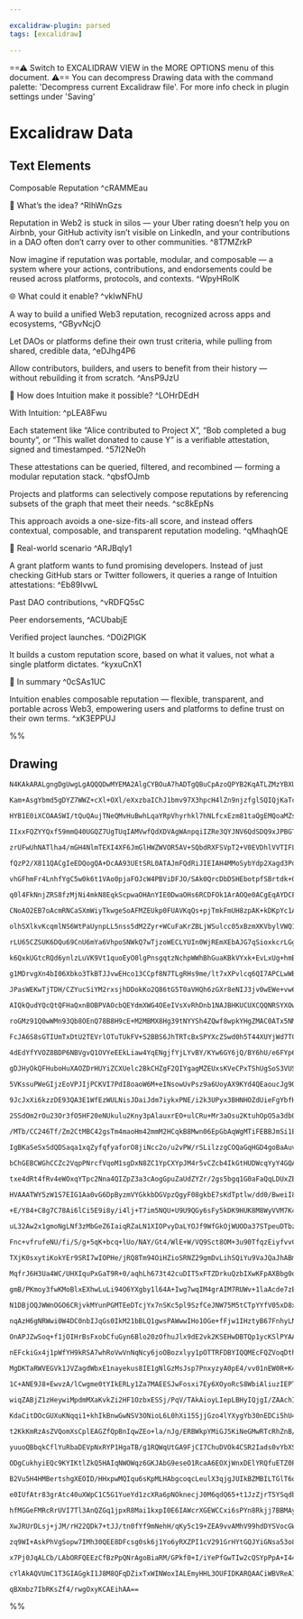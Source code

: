 ```yaml
---

excalidraw-plugin: parsed
tags: [excalidraw]

---
```

==⚠  Switch to EXCALIDRAW VIEW in the MORE OPTIONS menu of this document. ⚠== You can decompress Drawing data with the command palette: 'Decompress current Excalidraw file'. For more info check in plugin settings under 'Saving'


# Excalidraw Data

## Text Elements
Composable Reputation ^cRAMMEau

🧠 What’s the idea? ^RlhWnGzs

Reputation in Web2 is stuck in silos — your Uber rating doesn’t help you on Airbnb, your GitHub activity isn’t visible on LinkedIn, and your contributions in a DAO often don’t carry over to other communities. ^8T7MZrkP

Now imagine if reputation was portable, modular, and composable — a system where your actions, contributions, and endorsements could be reused across platforms, protocols, and contexts. ^WpyHRoIK

🌐 What could it enable? ^vklwNFhU

A way to build a unified Web3 reputation, recognized across apps and ecosystems, ^GByvNcjO

Let DAOs or platforms define their own trust criteria, while pulling from shared, credible data, ^eDJhg4P6

Allow contributors, builders, and users to benefit from their history — without rebuilding it from scratch. ^AnsP9JzU

🔗 How does Intuition make it possible? ^LOHrDEdH

With Intuition: ^pLEA8Fwu

Each statement like “Alice contributed to Project X”, “Bob completed a bug bounty”, or “This wallet donated to cause Y” is a verifiable attestation, signed and timestamped. ^57I2Ne0h

These attestations can be queried, filtered, and recombined — forming a modular reputation stack. ^qbsfOJmb

Projects and platforms can selectively compose reputations by referencing subsets of the graph that meet their needs. ^sc8kEpNs

This approach avoids a one-size-fits-all score, and instead offers contextual, composable, and transparent reputation modeling. ^qMhaqhQE

👥 Real-world scenario ^ARJBqIy1

A grant platform wants to fund promising developers. Instead of just checking GitHub stars or Twitter followers, it queries a range of Intuition attestations: ^Eb89IvwL

Past DAO contributions, ^vRDFQ5sC

Peer endorsements, ^ACUbabjE

Verified project launches. ^D0i2PIGK

It builds a custom reputation score, based on what it values, not what a single platform dictates. ^kyxuCnX1

🧩 In summary ^0cSAs1UC

Intuition enables composable reputation — flexible, transparent, and portable across Web3, empowering users and platforms to define trust on their own terms. ^xK3EPPUJ

%%
## Drawing
```compressed-json
N4KAkARALgngDgUwgLgAQQQDwMYEMA2AlgCYBOuA7hADTgQBuCpAzoQPYB2KqATLZMzYBXUtiRoIACyhQ4zZAHoFAc0JRJQgEYA6bGwC2CgF7N6hbEcK4OCtptbErHALRY8RMpWdx8Q1TdIEfARcZgRmBShcZQUebQBObR4aOiCEfQQOKGZuAG1wMFAwYogSbghsACUAQQBZWoBRXCEU4shYRHKoLChWksxuAEYAdlHtAA5xgGYABnGAVh5BgBYe

Kam+AsgYbmd5gDYZ7WWZ+cXl+OXl/eXxzbaIChJ1bmv97X3hpcH4lZn9njzfglSQIQjKaTceaDbTDKbTKbzZbzGYzQZTeLAyDWZTBbhHVHDa48cbDT6TBarT5YiDMKCkNgAawQAGE2Pg2KRygBiQYIPl8vqQTS4bCM5QMoQcYhsjlciT06zMOC4QJZIUQABmhHw+AAyrA8RJBB4NXSGcyAOrPSTce4lc1MhAGmBG9Amso0yUQjjhHJoQY0tgq7Bq

HYB1E0iXCOAASWI/tQuQAujTNeQMvHuBwhLqaYRpVhyrhkl7hNLfcxEzm81taQgEMQoaMZsMzkSaYwWOwuGgeGtO0xWJwAHKcMRDDZ3cbIqbLfPMAAiaW6TbQmoIYRpmnLxAawQyWUTKZpQjgxFwq6GRPiSMWMymcKmNKIHEZ2dz+BfbDFje4G/wLc626TBegkNl9DgNhmFwTRglQSoEDgIQoigHsNXICgABUenKCCoJguCEAQpCUMvdC004KA9U

IIxxFQZYYQxf59mmQ40UGQZ7UgTUqIAMVwfQdXDVAgWAnpqiIZRe3QYJNV6QdSDQ9xJPBGToGDDU9CyXACyYLM0BrL8605cECwIHDQLwgwCNg+DEOQ1CKLrZooDYRDWDo7h6SEBAXz0gAJMEITA1AYUBAoAF9gSKEoygkSp8EkS0OAAcRMDUOno6BcJpAYAxnd4UXmSZiRma54mGGkROca4CVWeIeFvEkSTmKq6yeYgXjQDZlm0FFUVmaE22GcZA

zrUFwUhNATlha4/mGH4NlmTEXI4XF6JmGlHWZWVOR5AV+SQbdRXFSVpT2+V0EVDhlVVTIFLrbVdRdN1aXZT06x2hBrS620+22+knVe7KPSbMs/EkStE3Gh5g1FMMhkjOtozPeNj1TJ6MwQAzUCM/NC3y9BcCmDDd2hj9aweMI/wjcr9jnOd9kU4cZMGFEWZ7McOAnNBflY/ZBhmeJxgXZdgivddNz8usdylPcDwejHT3PS9abCm87znB8eGZutX3

fQzP2/X811QACgIeEDQogQA+DcAA93UEtSRL0ATAJmFQdRiJIEIAH4MMoSybYdp2Xagd3PdBVAfdwf3KKyGivJ6uJ5nifZfkBNtkRndqHl4rIBKE/ARLEq2JKk9S5Meh4u2UghVOkrpNJpbSoj00hcfxkzSDMjgLNwiQQ+dt2Pa96PiD9jVXPc8JaPonyZYeV8ECCqbQvC+Yopiut4vQcYsOGWoAC1SEZAAFTL4Gy62NSJwYGaOB+5mmFqxtLkoa

vhGFhmFr4LnhfYgC5w0k6t1VAo0pjaFOJcW4PBViDFJO/SAk0QrcDbDSHEbotpfSBrtdk+0JC8iOoKE6YpUYXXwVdaA5BboqjVNXEoz19SGlBh9cGOCLQ/RtHaQGnCQblDBmTSGFMAxBhDIjOmUZJRxgTHkTGedsad2NjvQmxZlhCIrH6SmxlqYNjNv2UkZIH6c04DwusXZWbc15qJA40J1gizFiudWFtF4lDltKfc6QlZyJVheSWGsLh3nvjMJY

q0l4FkNnjZRS8fzMjNi4mkN8EqkScpwaOHAnYIE0DwaOHs6RCDFOk1ArAOQe0ACgEqAYDCFIKgAAqpoJgqByBoXWqgYgbBwgcFdlAVAoJ8BwEqcIVAnAAA6HBqiEFIJoDgmhqCDJEKgVKagApaFQKKNCZhYC5K6T0swrAiLDIyQAGQiY2WMHA5nWGIPMmprce6aBQj2D2BY1ljMXNUAA8sM+SmQ2mcG6agPApBSAwGGV2T2bBhle1uQYfQUo1CEH

CNoAO2EB7oAcmRNCaSXmWiyTkwgeSoAFMZEUkp0FUAVKqQs+pjTmkFmUH8zpAK+kDKpYc1AEypkzLmVSmpSyoArM0Gs7AGywzbIBXswgBy0knLfGci5azpQ3MBVRe5jzODPIybgVA7yvlsB+Rk9pOzAWqhBWCxpbkoWghhfoOFHAEVIo1Pnaic87TYLzvxQSwkoSJPLmpcoVcNS13MPXCuTc4BaSorpX0HczZdzhj3fw/crLJMcuRbFGTcXZNycU

olhSXlkvKcqmlNS6WtPaUynpLL5nss5dM2Zyr+WCuFaKrZBLjWSulcc05xBzmXKVbylVWQ1VYtukU7VurvndENf8npQKzVsHBZatg0KVW2vhWhR1GCUIz08vRBJ+tArBWmmFJIm9ijRQKLFSAu8ICWjgDAAKlQ2CxgANKX06AqXKdY743ESP2VEawGZC3vtVXYutv6/zgfEABQD5wdW4WgIk8wJjDFvKMBmnwEGiwmse0K6C1obXxLwp0l0DrEOO

rLU65CZSUK6DQu69CnU6mYa6VhpoSNWkQ7wTjzoWECLYUIn0WjREmXEbAJG7qSioxkcrLGgkcZxuiXFVREhcDzA0cQERUSqYOj0dwX48xRqkhWCYmS3EGBDi5uOeiJVFh3BCXrB4BLxYIH8Qeh47iFZeKPD4usZ4/HqxGIE5EwTQn+TfNok2cT/zS19Sm9AY4KDR30NEPS0dNRNJSemjJFBQioCgkpOyflUD6DYMQXMqp+3XL0JBaCxWKVrOKTAO

k6QxkUGtcRQd6ynlzLuVK9Vt1quoEyO0lgPnsgqtzNchpWWhBhGuaKBkVYxk+EvLxUg+hmBzLgAyNyehALDdbj0ZgyKvSBzRRAJLKW0u+gy1ltNo7UB5Y9oVqIRE5llYq/gKriqas2Xqwcip2rmAte6PoZ7nXlU9Y1X11VA3R3bb+yN6UnIwiHkm3oabqBZuBHm42YVy3Xs/agBtrbO29s/nZEjq5Q7ranadVRRO9EeBSZ4p6ouJd4tQAbpXBA8k

g1MDrvgXn4bI06Xbko3TkBTJJvwEHco13CCpf8N7TLgRHs9me/lt7xXPvlcq6QI7APCLwWB811rEOOtMC69UltvW6cjod7T0baOJseyx/gGbxE8cLcJ9BYn63OTk4K5Tg7NOlXHdAgz7dbkPKuqloBVxkBl6r1QQGM9W8r07zNgwRk+AKAjj4pIWpH7r7foeHfMafVrjZ3JOzOYYG0DOHvpAy41ef5pwZmcHDDxQH/QYuzbQj5WfCx4KMRmBGHgo

JPasWEKwTjTDH/CZYucSiYM2rxsjhDDokKo2Q86tG5T0aVHQh6zGXr8eNIJ3jv0wEWe+vw6/HG6zeihiJsKYiEYSckSjaR6M/MFEFMpcdEVMJ4iYIBcB9hNNtN409N1ZxhBYfhGJ4Ma4rNTE0BWIzMrF6J1gf5bgpghZHEJZnE4tZZdxPEMc5MHgAs1YzZgtbxkQThbxxg2cIADYot9ZYlSCk9udyhAAeDcAAR90OS8KbL3aOHpTIYrOOV/C7BLC

AIQkQudYQcQtQFHaQxnBOBPVAOcbQEYdmXWG4OEeIVsXvRhDnb1NAJBHKUCUXCQQNRSYXOw66ZuOsVuaNfSJTaXCAWXcyeXS7RQ4eZQ7HNQqQoiGQh4aeePJOT2UgXyCLFePDIYTPC9beZzXPVKAAIRgHoBHGwAACsPky8ugK9+ghhWJIFERURxhGCaic4m9UBnBLgkgoN/5EC4MQFuNPhhgPhkDs5CQxoLMZ9QoOZCMsEt86Md8KMNQRQD9dxt9

roGMz91Q0wWMn93Qb8OEnQ78B8H9cE+M2MBMX8Hg39tNYYSh4ZQwf8wpkYHgZMAC0ATx5NMwvDQCb1VNiZhgYCP84CBB9MAxWIYMiRCDUCSgLF0IAZzF0COAcDrwLhDg2xLhiC3MeDLY3EKDFZfNHj5EShaD/EGCglDhwtD1IsjZvCORTZYteDxJ5DqhtdQVLUHkdRFtUB4VtQCcs0pgHtMUew5lAg9BpI55FtsAic1k4A5A/sxkEA9BQdLdtsUU

FcJA6S8sGTIUmTxDtU2TEVrlOTuTUkFV+S2BBS6JhTRTcBxSPYXcZSwd0h5T44XUYjWd7TC5LDRJudnD2D+cGFIBg0VIw0FRXCHh3DJdXigxE0/DFT0BlTcBVScchBmSmstSOSskuSNceTOA+TpSjT7UTT/cqwxSJSrToIbTycp4d1oj90yDwlfQ08T0N4s9ihr1Shc8EBFwAApSQZQZYM+aAxJK+EoqyPKcojYKBVgoWU4REQgkkBoo4NDEJNsf

4dEdYfYVOZ8BDP6NBVgvQ1OVYeEEkLiaw4YqENgjfYjLYvBY/KYw6GY6jQ/BY6hU/e6FYp6NYq/DY44h0fYnYsxamfY9Y96D8yAU4j/c4mXcTESccqRGMB4pMHEniRRUMlRcA4scYb4qsTg3RILZiS4M4EwszH8sE6E2EgMJYUkZEUw5E9zKs9E+WSg7xbE3xOguExg6EIkn4CLSJX49g7g+Jai9oS7I5NzHVT5D2TkArEnMnD2CebUO7L2SZYZC

gDJHyOkQFHuboHuXAOZDrHUYiZCXUelc2BkCHZgF2QIYgagMZEUxsKVeCPxTShUgSoS3VUSmpNbUnYPKS/ndLOSmpNgRS2I+bOdNSpgKwLSyQHSgrT8Ay9MAwYpUyxsPrMymy4iOy6gTQh0lnNg51F04uH1Gknnf02SL0wXJSENEXQqjSCNFuKNEMjCi48Mvufw+QwSnpZy4ZVyiSjytpLy2SyaXy/y5SoKtQEKzSyHCKvS18BlGK4y+K8y1S6yg

5VKssuPWeGIjzEoVPJIjPCKVI7PdI8oaoW6M+eINsowUvPsz9a6UoyAX9KYd4QEaoucJg9OBo28WEEw8fFEQWdYO6pzEofvNBRaCYZAkqAYg8mkI8qwk89acY881kSY9AIha80hM6eYhGh82hJ870rUV8w45/T6X8zhb8yEwm4GN8gCgmkoYC9C0TOGcCyTKCtGWRBi54xTOq945CtTeINC6sZTP4oLQEF+NEH+fCkmwi7sUcGzIYUkQBf4O4P6m

9JcJxXi6kzzDE93QA3E1WfEzWULNisJDaiJdm7iykxPNE/i2k3UPyx3BHNHOZdUieFgYbfHFgCFHHTILynpaayOMEGpcKukTkUFCpJ4dQYQKAMZQIB2gytQ725gEUy8bASQM7WQ1FS2jkZLfrB5NyJ2uM5kocZ2sIV2xkj27UL2oyn2+S/27OoO57NQSQMOrLKO1pGO8uuO5pRO5Oj1LQx0rKiw3Kqw90iqhwqE0qv0/1AMqqtwmqmNEAsM3uZNG

2SSdOm2rOu23Or3fO5HF20eNUkulu2Kny3pAlauxrEO+ulCRu+Mr3aOsu2KtuhOpO5a3dbQ9alPI9NeZInasAS9RsnPcoI5D5AKUgRcBoYgAKYor9Qcn9a8EJYfeISqSqdOE4U4UE7YaWnopERiRmVYNEVsTojczAjEYfGcEqQEH4eYKciGrahiWc+aE4RaGDfsNODBGGzfOG+8pGo6G8uY+We8m6Rjc/VYy/PG98ymgQL87jPYvhcmwRCGYTGmz

/MTb/CC246Tf/Zm2CtMBC42gsTm4maoHm42mmM2HCqkB8Mwn06EpGbAqWgMTiFEBBJmSi1E5PCALzOirEzR/zbWoLXWihg4GcVB9go2skt4k2mLM21xpJdAQAXg3AB0XdQACmtorQ9nOSJQRTSVS2ZAkIKwD2SoiKprkJtnicSeSY6VSayHjKeyye9h6QIn2WCAKfZ27twJTjTgziMzvGmDX2aagByq53yo9OHrQNHtDXHpcMnqDOns8ONt8Masj

IgBKaSeSxSdQDSaqa1xqZyfqfyaforO8jiNcc2o/u2vPW/rSLilzzgCOQaGqHGD4goBaAuvLygcryGFvEfiagWBgRuGRAVogBEjWHGCSA+oXO+uXP+YBoDGWEgWgRMPYjsxgwsakGocBBYaIzQDYO+g4d30o081vLRsvMWMfKYyEdYzelkbhuJp4zhv/MpZOOEHkZhi/yuJUbYPuI0aeKAJeJ0Y+MgMyMMdCe2n+IYgWHH0AVGJGdZgIssYlphNs

bChGEBCWGhCCZc2VqpPNrcfVqoM1sgDxN8ZC1YpCXYpJM4r5vCZcb4IkGtHUDWcqYyY4GQAcvkNtckHtfSdHWdftOZzdWdK9X7rdMGaHuKscLKo9LckmZKGDJnsQoTXnqaptjdY9Y2c4G9ZcnLNWvnkOYSNrPXhSPOb2sufKCM1jB4BHAQBmFtGeYHOxtur6nKlREFlX33OnLrEBemBBfnK+qXN+vwbAQwySAxAcdvCnMPOoan3X1YbPNJovIIUR

txe4dRt4fRv4eWOxqYTpc2Nna4QIZpZ3a3cAogGpuZaUdZYZr/2gs5bgq1G0aFaQqLDUxZEFZ0zCeMe4EfAocQf+fBIwP3fFssQVYQUwdTkBDVaVpIJVq1fccxOyD1YgANfoL8bC1NerPNfJJ4s1aicuyaETtzTVgx1QCIGycABwCVSMQFelCAnS1M+BkfI6UnpAADUAFwCOZEjzIuwNdHwFElkh5ZQMZdxWAVj9q1AEjrCf27XXUISo1Ogt2vAf

HVAAATWY5zW1S7EIG1Aa0vG6DpByzmVYGkkbDGVpzQgyF08gkbE7sKdTptlw/dd0/BweiI8IFI/I+Ikzqo+uRo7o4Y9QBY7Y446FVq249XCaz45x3LCE7mTErE4k7yyk56Rk9C8tXk7CCU5U4JSa3U804OW0/CH1P07UgJxM+V3y8EkQGICs96d9b7F7oLgDYGbLlsJDYFzDbHsbgnvFzbljdmYaoXvKDs/w8c6yGc9c6IAo48+S8hVo7YHo5FT8

+E/Y84+C8g7C78Ai6lCi5E9i8y/i4lj+T7im5NQU+U9U9QGy6sFy5kDK9HUK8M8WyVVM7K4s8q72azaw9zeofrN2t/v2okAAEd7BNQPk2z9BNAIGrrXmyiATdYPgf4uJjDTD2YGjGIUM5zPrFyfrAF+2B85yEg0NHwOJFpEEqGTnRJoaMXUAsX9icXpiUaaM+GlisaL9yX2MxHaQJG92pGyaRGKb2EGXhEQKWWJEbj2X1HqDGE73X2CY9HIDFwX2

uL32Aw2x1gmoNgLNf3zMbGeZ6IaiqRZaLN1XIOPvyDaLYOJf9WfGkOjWUODa37STpeuDTbzY+KbCbZxPwhiI8uHOnkTUMlZt/vfIe4ErzYdR1KQ/adDSwe9JrkKkycDLtUvtDcI7ssntdOxQqvj2inygPe0vvf9SPdrB3bUBA+QqQ/npw+5rI+szo/fRY/zZg8E/SsDcftS1U+td0/GRM/nUaveA6u+mGu8qmuCrxnPTWuR6nCKrI2uuPDY1euE2

Fnc+vfrufeNU/fi/S/g+5qK+bcq+lUo/NAY/Gt4/WlE+W/VQ9Sct8OM+3u90TfqzEiyfvvC3fvi3jRsBxhGQGg4ARwcga3IG625RQ4LCB/itg4EqcFYKBQBZQghY71btpjwhY480E/YEAZcDQwix6YkwUnunnJ7otYaO7WnsjX3zLsKERLDGgI2fJ5xcaFLbdp+SJqSNeMh7dnieyGDC9rikFS9kzQt63tgCcbMAo+2JgNAFeFrJXqK3vgogYMQT

TXjK0sxytiKokYEr9SRI7wIOPHe/jRQ8Tm94OiHZioSRNZ29gmDvLihSQiYu9VaJQaJhABm5zdJstONypJXX5hBggIqQgIwGLhcdoIPudvmv00CgpAgmoG3DzHpRjJmAWgMIJNn1Q+1UAEoc0u63UCiEMgQlQ+r6EbAx4U6CzawQx0tJKp7BXVPABkicEMdXBQQUFMF08GX9EcOOPwfzkCGhhWkoQ+wG5lEqZYx4MQuAHELDilYGwPSZIXojSFd0

MqfrJ6H3Ua4WC/UHXIquPxGaT9R+0/aqhLh673t42cuDIT5xFTZDrkuQzbIXwKFpAXBbg0oSbi8Ga4fB1QgIWqDqEMoGh4Q5oVELaEdCEh3QiujUhSEJhM+URd7pE0+5P8C2P9QoH/QB61AXY/3SQAAEUhB//SHoAIBKMQJgswccv4ynLIsRIhwNHqCx7Y/UemjwbjGSEfg7kgWrbcdmT0lZTtKe1PThIQK4b087yq7JnqSxfLCMaBR7b6NS257M

gmB/PKmoy3fwKMoBlxEXhwLuLi94O6YXgby1l64A+Iwg7wqIM4grAIM7RUWv+1laAcde7zE4AvnKiG9VBVFcwcKB1b0UvGNBK3roL1r6COKxtEwVa3yo58JO5pXbGwFFDutcA9ANgCQEtKHIEAzgPdM4FLrMBnABAfAMUj0CBBhsBYVrLgGuT6pzhHuKiD0CEAEALKPME3HrmRxrssaFQzZuViCD0pM+mERfnaPFIMgnRayV0e6KaycAvRPov0QG

N1DBjOQJWWnOGO6CRjvkMYunPGMTEeDTcjYx7nSKc5pl9SzfCeJNW75M5tCTpYYfV05xD8xhzXUfsM3FozCJhlVGfrVSWH1UF+l2cTpl3tHFi8OLot0QmArG+hvRc8X0WoH9GBj6xoY5HM2JCBRjNQ7YqPESi7FlCexw2dMfQkzGZNsxo42/i/Vd7HMcBz/P4U2VvTVBKgbZTIv91jAwBBgEPN3rfGlrwhiGreO4BAORFoJOIw+ADK2FXyQCxoSA

nqAzH6gNRWwi0W4DC0nbIJqGs0IkM21bBLQ1gwsPAWwwIHo1OGe+fFjw1IHztyB67FnhyLNCc978jAmRrQKArcizibAtlozVkwiipeXFXRgIMgKpRpRb7EViuRMILBSQyLaQTNCxGa95B6IBBuPlGj/Mjeagr4ab00Ea0WaxowLNbxYrMQyQa5NDpaMw42Th+5QGJoAFMdkiAQGcAUBOQ4hOOlIR7hsAXWxTAKYhCCkhTSAYUsQH3EinpVe+I5VO

OnAPJZwSoq+f1jOIHrBsFxobCfuGyn6Blo20zOfhuJlx9dE2vk2KSEHwDBTQp1ycKSlPYAASYiC8b4SBN+EXMb0ueBoJoBqKxh6AFAI5IhJvhDkAShBCYKiCYlAtqJWEpDDOASDtMbgrBRqAggsxQtwEW5BhrAngQk9cMxIinvgLoGkZOJi7akYS34lfjBGDI1nkcXZ4siGBtLCSUexYG00Li9NX/EKKvbcDRRPLGqaUD5a4BwGEMTRAo0V4isfg

nEFckiGx4j1pWfYH9kRSA7whRoVwVnNqNcy6joOBozxlyy1pOTTRFDBYIQQMEcFQZVoqDth1pLRCaEdTTqptm1xHg3amoeWKHgMAEoDKE8NwcGCHDaB7WEYx8agHyKBVAUoIMUMELSjLJVkunV2mJSwgh11KDfK2hQE3pqFN+iKD0TQmUDERIh6zR1mshX4F902JxbPkqSZnWAWZQeNmXlg5mWouZOQoynzPLQIBBZiAFgCLPORizvkEsqWYnWlK

MgDKTaRWVEGVk1JVZagdWbxE1nayekus8IE1gNlGzMsJsp7PnxyzyA0pE4/vv01nEW0R+K4xcbK2XHqQ5hU9BYTM1BlzN+uNsmISNy2FW47ZO9c2NzIdFCRWAns72cLNFktjxZkslSiHNlmtII5QqJWS5VQCxzruNSBOenSTkl8g+estOTiAzkptTZOcxHJbPXyZs7+3kw2jWS+79Si2g08oPQEqCLg+IoI+YMwGfaQikJM0sKB9SSBoYaivwH4E

1C+ANE9J8+EwvzA/lCwgme0tYIkERLy1Za7MAEESJwFosxi7Ey6XOyoRcS8WbiAliuzIEPTKBjCagWz05HiN6BXPcSbz3pZcjBevI2SRewBlcDFJYo0GSpIgK4BYwGk4VkFluC/Mvg6MuVkMKlbWY1RVhIzCNEVEqD8Z1otWmb3slGjSZTFZXkaz3J/ALRtMryWYK1aWCz4oQVqp8ko6I40q52GzuUE0UqVJ0k3XrPnJ7r5TXS1ha2EMxKnTCyps

wiqZABjZ1zHeywiMpdmMXaKvkZi2HF1OzbxESSj/PqV/TAkAioyLIepLBHyIQjgI/ZAAchIDCMM9CgCXcoLDQxth/mIkGDDCFRDXAEQP8IzEsGIlhRSQEwVODOFYL9g6oyg6fKi2sKnlMWExMgWgqXYM9aRJLR6VQMZEEKRJxCsSR9LIWSTj20koXmewFGqNIAHLIGUpItZMLiwbZNhV9BFacLQBowfSVYxIra9rErUDEGNEQLON6Z24ImXBwcmy

KdaCitDOcGUXuKNqqi1+khIkBnwGwNSV3ONioL6L0hXi15SjjGzo4lYXygYb30nEDCi5hU4fnYqmFLjHFK46uVM1rnVS7ltUrcfIReWNJ3lAKo8ECv3krVD5AVI5u/VCVnNwlf3dAIuBmCEAeAZ8WMKlHfRPzpp0DZJaiCSDpxfgIsRaA9XckfwDMnbJqPAPBaPhSlcCSBKMEqgLAYFCC+pWTylWkiLpRCq6a0punECOl2C/sbgp4j4KXphCjngM

t2KkKmRzAsZVQomXsCplEAGZfQpBnIqwZEo+la/nJg/ERBWkpYMiGJ5KiNeGMwRTcRhZnB/44HcRcctsneZdW5yy3mTPkUsVbety4wQ8td6WCAAaiFXZKbC1hPSH7FKBDn9DrOCzJNT3BTU8ybBRHZoDzFBDZrquBcqxYGxsXjC+c0KiubCqrnOKKgVU2et3FRU2w81GnbUoWt84ZrS1W6DNniu0I9TglebT+iSoGnNlygjIGAJgCEAsgOAjHBCQ

yuuoQBbqkCflYuRbaDEVpNxRYP1HgaTB/g1RQWqUtGA9FjCI7ChuDVOk4CSR2Iads0vYbXS6eKqmkWqq6UaqcavS7Vf0u2LvSD2n0o1ZQtPZ01lGNCtRoDKtVs1GF4MyaVDK0xOqZRcM9vKNF/hsEDJqATZXIKA4EF/gRIPGRqyPn6ipFoamReGrkUBIXJcIChmwRpk2q6Z6gkueUFjA9IHaHo7AIFViqDir+cdBsfbVCAE40kHWUQmoXoAEBfIS

ODgCukhyiEQc9KYIKtlZkQ5HAIqNWOWqz6GKJAbG9eseO1RcaA6EOXjWnxDElYRQfuETZ0PE2SbwgcyGTT0lE09IFNrDcSg7NU3mBUIg64FZWqnED8CpQbSFS12xq+kxmcK5ta4qRVcUG59UnTexqvr6bAU3G4zd4IKFmbBNlm3LNZt2S2bpNsmpzU1l7kbQ3N7lNmWpq82aaPh+Kx5cBLrJnzX+F8iQDMGwB6hqgzAQYLUkfnxLLqz8plWUrJAT

B2Vu5H4HMBertshgXEOID/HHxpwMQIqu6sKpMLHAbgcoqcLeulX3qjgJUIkBZMBILTGlT6qni0v4ltLbpWC+6eqo3Zar8aOqt6SQqGWGqdV30xRuBvPb/SoNdCsNTwOtXKTwZtQZZZhXoJrA4Euk0aB6p4WqjrEIwRAmSFR5sErJBM1xjB2kUkzKNlylybeAOD0aQmjGuNXqKeXoBbYgAS937WxSIQLalVA7ADFCzYnaTtCEU6QUFi+iLNAqgiw1

e0IUfAtr83grAtc40uXWpC1C5G1YueYd1zcXRa6pNOknecjJ0M6qdQ65+t1JzZjrT5YSqdbekwCvopgDQM+GfFqRLLV1UPG6uUTWD9R4eSwEkNwuyVDBXVUCbaQCAfBoDdpOIyqHoQJ53BeopFZFpDVwGIKZ2yC+GkqrfU8SSBR+C7V+qu2/qbt/6rjPdqA3DKvpxqsDb9Ig3vbplwor7cDNg02qFlamEcADvgL0ESowGBmHUoA4QleAnq3Dd6s4

hfMGGeFMRcRrUVI7Tl3AnQZGq1jpxR8Mai1kxpI0E6IAWcrXGEWCCxi6sPYn8Rkjj7BBMAyVOZDgqgDDZdcREYziKQDyZJNAz4EbHVi1k9xWk29ZHK3I7nSVvKcRFSmkkPp+UlKTALbHmOtnoAh9aSEfanPfENYTNWuafVgDn2xEI9S+zkO9nghLZ19nJOZOkCgi76DKB+uwSpuP09ViIg1dlJfoGo37NNPfXzWCsH4Qq+dUKwXaM3KpOKo2Li1t

XwJRUrDLsj+jJM/rH22QDk7+tJJ/tn0fYf9mNehH/qKy5c19+ZEA9vvAMhV99hdDYSVocGWoT9slM/T0gv19UFK1+7Ye8IPmAT8dtW/NmrvPnTqAer6YgIuAoCWhLQ+ew3dCNfmAhiG0wFEJOSRCLQGizgflcttvAIIrg8omotysgB7TvdDStif7oVUoLyMRAkPaqvD0sHuleCqPaI1u2iT9VD2vpXIx5HJ6wKqe0XvJJgqo7vt2e37RKKKKIbYC

zq9WI+AskPhVgSopw7IMh30QEE8DFcsg0sk6j1Yo6yRXZPI1cV291GrHYtGQJYiGNsa53o8ssHRTygTOvheYWnHWLB6xU+tbIMrki6a5YuqLRaxi0LMAlBzIJQ/3HWnMoo4AeRJAXFIGg1Y3AWKNAFBAZBygF4U+H0AYCIoKAmRTBXxNQVPibjmoE41xuBQPQ2N6QA0BSNfU+GXFIgehM8f0AXHeJYeqhAvvuNfGnj4OPiNdpCPAnHjWQH468YA1

x7Pj0JqALCb/LAbORFQEEzCfBzPpQNrAgoBiaRM/GPkf0+I/iYePfGwTIw2cQSYpPpA+I44yxWScxPInwcQcHA1CdpP6AtjSkaoMCj8qghIxdVGk6CfSANBpQvJhkNbkFNqY+TVAYEMKaxPpAJTflLCAkvQCH4TjbddkPgEY67A5RfUOjSSAfhvwQk8prU7qEU5QgAQxDQgitv7BIE18EAIwGwAMA7HzEtm/ELCF1gYhBgDZRE5yZxPQzEwoy+WC

cYlAkAQVUmC1T3GIAGgkI1J8M8QFqDZixTxWINWoxIALEmyHHL3OUFIDKARQAACiWBVReAIwOZCWbmRbaAAlBqEQjKBDceZgs7gGLOzAKzbZ3gB2ZrMQA/TCp6iPsWJOI4hTWexCIWD33KA3TDwZ/WbBqPRsiAEaNALOcgB9wDji55XXDBQjLwFjCAXs3YBsHMA9QfcOAMmYnipmiI6Z7EPsIQBYQXT+AScxYLVP1hnBo6LSMltVOXUOjpgmrVou

qBXmbz7IbRKsZf4/rwgOxyKCAEihAA==
```
%%